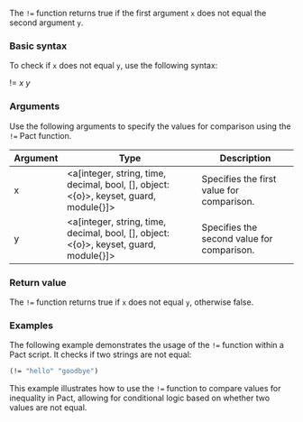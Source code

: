 The `!=` function returns true if the first argument `x` does not equal the second argument `y`.

### Basic syntax

To check if `x` does not equal `y`, use the following syntax:

!= *x* *y*

### Arguments

Use the following arguments to specify the values for comparison using the `!=` Pact function.

| Argument | Type | Description |
| --- | --- | --- |
| x | <a[integer, string, time, decimal, bool, [<l>], object:<{o}>, keyset, guard, module{}]> | Specifies the first value for comparison. |
| y | <a[integer, string, time, decimal, bool, [<l>], object:<{o}>, keyset, guard, module{}]> | Specifies the second value for comparison. |

### Return value

The `!=` function returns true if `x` does not equal `y`, otherwise false.

### Examples

The following example demonstrates the usage of the `!=` function within a Pact script. It checks if two strings are not equal:

```lisp
(!= "hello" "goodbye")
```

This example illustrates how to use the `!=` function to compare values for inequality in Pact, allowing for conditional logic based on whether two values are not equal.
